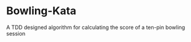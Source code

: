 Bowling-Kata
============

A TDD designed algorithm for calculating the score of a ten-pin bowling session